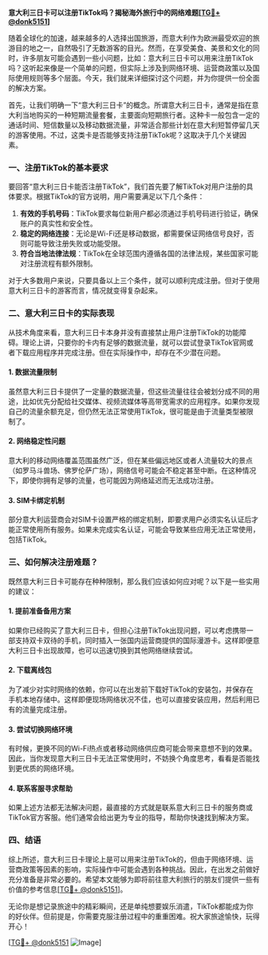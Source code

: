 **意大利三日卡可以注册TikTok吗？揭秘海外旅行中的网络难题[[TG💪+ @donk5151](https://t.me/s/donk5151)]**

随着全球化的加速，越来越多的人选择出国旅游，而意大利作为欧洲最受欢迎的旅游目的地之一，自然吸引了无数游客的目光。然而，在享受美食、美景和文化的同时，许多朋友可能会遇到一些小问题，比如：意大利三日卡可以用来注册TikTok吗？这听起来像是一个简单的问题，但实际上涉及到网络环境、运营商政策以及国际使用规则等多个层面。今天，我们就来详细探讨这个问题，并为你提供一份全面的解决方案。

首先，让我们明确一下“意大利三日卡”的概念。所谓意大利三日卡，通常是指在意大利当地购买的一种短期流量套餐，主要面向短期旅行者。这种卡一般包含一定的通话时间、短信数量以及移动数据流量，非常适合那些计划在意大利短暂停留几天的游客使用。不过，这类卡是否能够支持注册TikTok呢？这取决于几个关键因素。

### **一、注册TikTok的基本要求**

要回答“意大利三日卡能否注册TikTok”，我们首先要了解TikTok对用户注册的具体要求。根据TikTok的官方说明，用户需要满足以下几个条件：

1. **有效的手机号码**：TikTok要求每位新用户都必须通过手机号码进行验证，确保账户的真实性和安全性。
2. **稳定的网络连接**：无论是Wi-Fi还是移动数据，都需要保证网络信号良好，否则可能导致注册失败或功能受限。
3. **符合当地法律法规**：TikTok在全球范围内遵循各国的法律法规，某些国家可能对注册流程有额外限制。

对于大多数用户来说，只要具备以上三个条件，就可以顺利完成注册。但对于使用意大利三日卡的游客而言，情况就变得复杂起来。

### **二、意大利三日卡的实际表现**

从技术角度来看，意大利三日卡本身并没有直接禁止用户注册TikTok的功能障碍。理论上讲，只要你的卡内有足够的数据流量，就可以尝试登录TikTok官网或者下载应用程序并完成注册。但在实际操作中，却存在不少潜在问题。

#### **1. 数据流量限制**
虽然意大利三日卡提供了一定量的数据流量，但这些流量往往会被划分成不同的用途，比如优先分配给社交媒体、视频流媒体等高带宽需求的应用程序。如果你发现自己的流量余额充足，但仍然无法正常使用TikTok，很可能是由于流量类型被限制了。

#### **2. 网络稳定性问题**
意大利的移动网络覆盖范围虽然广泛，但在某些偏远地区或者人流量较大的景点（如罗马斗兽场、佛罗伦萨广场），网络信号可能会不稳定甚至中断。在这种情况下，即使你拥有足够的流量，也可能因为网络延迟而无法成功注册。

#### **3. SIM卡绑定机制**
部分意大利运营商会对SIM卡设置严格的绑定机制，即要求用户必须实名认证后才能正常使用所有服务。如果未完成实名认证，可能会导致某些应用无法正常使用，包括TikTok。

### **三、如何解决注册难题？**

既然意大利三日卡可能存在种种限制，那么我们应该如何应对呢？以下是一些实用的建议：

#### **1. 提前准备备用方案**
如果你已经购买了意大利三日卡，但担心注册TikTok出现问题，可以考虑携带一部支持双卡双待的手机，同时插入一张国内运营商提供的国际漫游卡。这样即便意大利三日卡出现故障，也可以迅速切换到其他网络继续尝试。

#### **2. 下载离线包**
为了减少对实时网络的依赖，你可以在出发前下载好TikTok的安装包，并保存在手机本地存储中。这样即便现场网络状况不佳，也可以直接安装应用，然后利用已有的流量完成注册。

#### **3. 尝试切换网络环境**
有时候，更换不同的Wi-Fi热点或者移动网络供应商可能会带来意想不到的效果。因此，当你发现意大利三日卡无法正常使用时，不妨换个角度思考，看看是否能找到更优质的网络环境。

#### **4. 联系客服寻求帮助**
如果上述方法都无法解决问题，最直接的方式就是联系意大利三日卡的服务商或TikTok官方客服。他们通常会给出更为专业的指导，帮助你快速找到解决方案。

### **四、结语**

综上所述，意大利三日卡理论上是可以用来注册TikTok的，但由于网络环境、运营商政策等因素的影响，实际操作中可能会遇到各种挑战。因此，在出发之前做好充分准备是非常必要的。希望本文能够为即将前往意大利旅行的朋友们提供一些有价值的参考信息[[TG💪+ @donk5151](https://t.me/s/donk5151)]。

无论你是想记录旅途中的精彩瞬间，还是单纯想要娱乐消遣，TikTok都能成为你的好伙伴。但前提是，你需要克服注册过程中的重重困难。祝大家旅途愉快，玩得开心！

[[TG💪+ @donk5151](https://t.me/s/donk5151) ![Image](https://i.postimg.cc/rwNCRYN7/Snipaste-2025-04-30-17-27-05.png)]